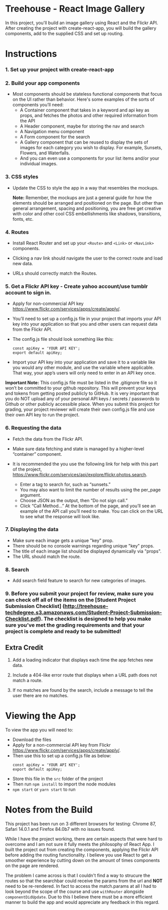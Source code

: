 # Treehouse - React Image Gallery

In this project, you'll build an image gallery using React and the Flickr API. After creating the project with create-react-app, you will build the gallery components, add to the supplied CSS and set up routing.

# Instructions

### 1. Set up your project with create-react-app

### 2. Build your app components

- Most components should be stateless functional components that focus on the UI rather than behavior. Here's some examples of the sorts of components you’ll need:
  - A Container component that takes in a keyword and api key as props, and fetches the photos and other required information from the API
  - A Header component, maybe for storing the nav and search
  - A Navigation menu component
  - A Form component for the search
  - A Gallery component that can be reused to display the sets of images for each category you wish to display. For example, Sunsets, Flowers, and Waterfalls.
  - And you can even use a components for your list items and/or your individual images.

### 3. CSS styles

- Update the CSS to style the app in a way that resembles the mockups.

  **Note:** Remember, the mockups are just a general guide for how the elements should be arranged and positioned on the page. But other than general arrangement, spacing and positioning, you are free get creative with color and other cool CSS embellishments like shadows, transitions, fonts, etc.

### 4. Routes

- Install React Router and set up your `<Route>` and `<Link>` or `<NavLink>` components.

- Clicking a nav link should navigate the user to the correct route and load new data.

- URLs should correctly match the Routes.

### 5. Get a Flickr API key - Create yahoo account/use tumblr account to sign in.

- Apply for non-commercial API key https://www.flickr.com/services/apps/create/apply/.
- You’ll need to set up a config.js file in your project that imports your API key into your application so that you and other users can request data from the Flickr API.

- The config.js file should look something like this:

  ```
  const apiKey = 'YOUR API KEY';
  export default apiKey;
  ```

- Import your API key into your application and save it to a variable like you would any other module, and use the variable where applicable. That way, your app’s users will only need to enter in an API key once.

**Important Note:** This config.js file must be listed in the .gitignore file so it won’t be committed to your github repository. This will prevent your keys and tokens from getting posted publicly to GitHub. It is very important that you do NOT upload any of your personal API keys / secrets / passwords to Github or other publicly accessible place. When you submit this project for grading, your project reviewer will create their own config.js file and use their own API key to run the project.

### 6. Requesting the data

- Fetch the data from the Flickr API.

- Make sure data fetching and state is managed by a higher-level “container” component.

- It is recommended the you use the following link for help with this part of the project, https://www.flickr.com/services/api/explore/flickr.photos.search.
  - Enter a tag to search for, such as “sunsets.”
  - You may also want to limit the number of results using the per_page argument.
  - Choose JSON as the output, then “Do not sign call.”
  - Click “Call Method...” At the bottom of the page, and you’ll see an example of the API call you’ll need to make. You can click on the URL to see what the response will look like.

### 7. Displaying the data

- Make sure each image gets a unique "key" prop.
- There should be no console warnings regarding unique "key" props.
- The title of each image list should be displayed dynamically via "props".
- The URL should match the route.

### 8. Search

- Add search field feature to search for new categories of images.

### 9. Before you submit your project for review, make sure you can check off all of the items on the **[Student Project Submission Checklist]** (http://treehouse-techdegree.s3.amazonaws.com/Student-Project-Submission-Checklist.pdf). The checklist is designed to help you make sure you’ve met the grading requirements and that your project is complete and ready to be submitted!

## Extra Credit

1.  Add a loading indicator that displays each time the app fetches new data.

2.  Include a 404-like error route that displays when a URL path does not match a route.

3.  If no matches are found by the search, include a message to tell the user there are no matches.

# Viewing the App

To view the app you will need to:

- Download the files
- Apply for a non-commercial API key from Flickr https://www.flickr.com/services/apps/create/apply/.
- Then use this to set up a config.js file as below:
  ```
  const apiKey = 'YOUR API KEY';
  export default apiKey;
  ```
- Store this file in the `src` folder of the project
- Then run `npm install` to import the node modules
- `npm start` or `yarn start` to run

# Notes from the Build

This project has been run on 3 different browsers for testing: Chrome 87, Safari 14.0.1 and Firefox 84.0b7 with no issues found.

While I have the project working, there are certain aspects that were hard to overcome and I am not sure it fully meets the philosophy of React App. I built the project out from creating the components, applying the Flickr API before adding the routing functionality. I believe you use React to get a smoother experience by cutting down on the amount of times components on the page are rendered.

The problem I came across is that I couldn't find a way to strucure the routes so that the searchbar could receive the params from the url and **NOT** need to be re-rendered. In fact to access the match.params at all I had to look beyond the scope of the course and use `withRouter` alongside `componentDidUpdate`. Due to this I believe there must be a more efficient manner to build the app and would appreciate any feedback in this regard.
